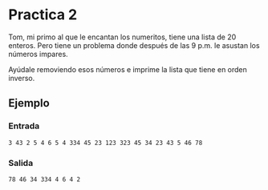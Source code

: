 # Practica 2
Tom, mi primo al que le encantan los numeritos, tiene una lista de 20 enteros. Pero tiene un problema donde después de las 9 p.m. le asustan los números impares.

Ayúdale removiendo esos números e imprime la lista que tiene en orden inverso.

## Ejemplo

### Entrada
```
3 43 2 5 4 6 5 4 334 45 23 123 323 45 34 23 43 5 46 78
```

### Salida
```
78 46 34 334 4 6 4 2
```